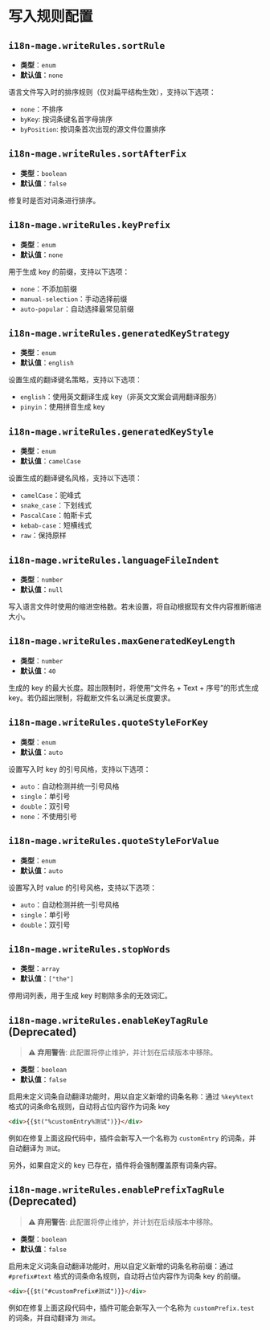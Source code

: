 # 写入规则配置

## `i18n-mage.writeRules.sortRule`

- **类型**：`enum`
- **默认值**：`none`

语言文件写入时的排序规则（仅对扁平结构生效），支持以下选项：

- `none`：不排序
- `byKey`: 按词条键名首字母排序
- `byPosition`: 按词条首次出现的源文件位置排序

## `i18n-mage.writeRules.sortAfterFix`

- **类型**：`boolean`
- **默认值**：`false`

修复时是否对词条进行排序。

## `i18n-mage.writeRules.keyPrefix`

- **类型**：`enum`
- **默认值**：`none`

用于生成 key 的前缀，支持以下选项：

- `none`：不添加前缀
- `manual-selection`：手动选择前缀
- `auto-popular`：自动选择最常见前缀

## `i18n-mage.writeRules.generatedKeyStrategy`

- **类型**：`enum`
- **默认值**：`english`

设置生成的翻译键名策略，支持以下选项：

- `english`：使用英文翻译生成 key（非英文文案会调用翻译服务）
- `pinyin`：使用拼音生成 key

## `i18n-mage.writeRules.generatedKeyStyle`

- **类型**：`enum`
- **默认值**：`camelCase`

设置生成的翻译键名风格，支持以下选项：

- `camelCase`：驼峰式
- `snake_case`：下划线式
- `PascalCase`：帕斯卡式
- `kebab-case`：短横线式
- `raw`：保持原样

## `i18n-mage.writeRules.languageFileIndent`

- **类型**：`number`
- **默认值**：`null`

写入语言文件时使用的缩进空格数。若未设置，将自动根据现有文件内容推断缩进大小。

## `i18n-mage.writeRules.maxGeneratedKeyLength`

- **类型**：`number`
- **默认值**：`40`

生成的 key 的最大长度。超出限制时，将使用“文件名 + Text + 序号”的形式生成 key。若仍超出限制，将截断文件名以满足长度要求。

## `i18n-mage.writeRules.quoteStyleForKey`

- **类型**：`enum`
- **默认值**：`auto`

设置写入时 key 的引号风格，支持以下选项：

- `auto`：自动检测并统一引号风格
- `single`：单引号
- `double`：双引号
- `none`：不使用引号

## `i18n-mage.writeRules.quoteStyleForValue`

- **类型**：`enum`
- **默认值**：`auto`

设置写入时 value 的引号风格，支持以下选项：

- `auto`：自动检测并统一引号风格
- `single`：单引号
- `double`：双引号

## `i18n-mage.writeRules.stopWords`

- **类型**：`array`
- **默认值**：`["the"]`

停用词列表，用于生成 key 时剔除多余的无效词汇。

## `i18n-mage.writeRules.enableKeyTagRule` (Deprecated)️

> **⚠️ 弃用警告**: 此配置将停止维护，并计划在后续版本中移除。

- **类型**：`boolean`
- **默认值**：`false`

启用未定义词条自动翻译功能时，用以自定义新增的词条名称：通过 `%key%text` 格式的词条命名规则，自动将占位内容作为词条 key

```html
<div>{{$t("%customEntry%测试")}}</div>
```

例如在修复上面这段代码中，插件会新写入一个名称为 `customEntry` 的词条，并自动翻译为 `测试`。

另外，如果自定义的 key 已存在，插件将会强制覆盖原有词条内容。

## `i18n-mage.writeRules.enablePrefixTagRule` (Deprecated)️

> **⚠️ 弃用警告**: 此配置将停止维护，并计划在后续版本中移除。

- **类型**：`boolean`
- **默认值**：`false`

启用未定义词条自动翻译功能时，用以自定义新增的词条名称前缀：通过 `#prefix#text` 格式的词条命名规则，自动将占位内容作为词条 key 的前缀。

```html
<div>{{$t("#customPrefix#测试")}}</div>
```

例如在修复上面这段代码中，插件可能会新写入一个名称为 `customPrefix.test` 的词条，并自动翻译为 `测试`。